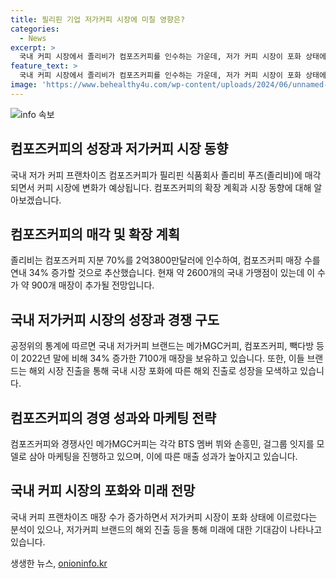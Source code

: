 ```yaml
---
title: 필리핀 기업 저가커피 시장에 미칠 영향은?
categories:
  - News
excerpt: >
  국내 커피 시장에서 졸리비가 컴포즈커피를 인수하는 가운데, 저가 커피 시장이 포화 상태에 접어든 가운데 업계는 큰 관심을 가지고 있다. 졸리비는 연내 컴포즈커피 매장 수를 34% 증가시킬 예정이며, 국내 저가커피 브랜드의 확장전략이 관전 포인트로 떠오르고 있다. 이에 따른 경쟁 치열화로 인해 다른 브랜드들도 해외 시장을 노린다는 분석이 나오고 있다. 전문가는 장기적으로 시장 확장 기세는 누그러들 것으로 보이지만, 졸리비가 어떤 방향으로 컴포즈커피를 확장할지 주목된다.
feature_text: >
  국내 커피 시장에서 졸리비가 컴포즈커피를 인수하는 가운데, 저가 커피 시장이 포화 상태에 접어든 가운데 업계는 큰 관심을 가지고 있다. 졸리비는 연내 컴포즈커피 매장 수를 34% 증가시킬 예정이며, 국내 저가커피 브랜드의 확장전략이 관전 포인트로 떠오르고 있다. 이에 따른 경쟁 치열화로 인해 다른 브랜드들도 해외 시장을 노린다는 분석이 나오고 있다. 전문가는 장기적으로 시장 확장 기세는 누그러들 것으로 보이지만, 졸리비가 어떤 방향으로 컴포즈커피를 확장할지 주목된다.
image: 'https://www.behealthy4u.com/wp-content/uploads/2024/06/unnamed-file.png'
---
```


<p><img src="https://www.behealthy4u.com/wp-content/uploads/2024/06/unnamed-file.png" alt="info 속보" /></p>

<h2 data-ke-size="size26">컴포즈커피의 성장과 저가커피 시장 동향</h2>

<p data-ke-size="size16">국내 저가 커피 프랜차이즈 컴포즈커피가 필리핀 식품회사 졸리비 푸즈(졸리비)에 매각되면서 커피 시장에 변화가 예상됩니다. 컴포즈커피의 확장 계획과 시장 동향에 대해 알아보겠습니다.</p>

<h2 data-ke-size="size26">컴포즈커피의 매각 및 확장 계획</h2>

<p data-ke-size="size16">졸리비는 컴포즈커피 지분 70%를 2억3800만달러에 인수하여, 컴포즈커피 매장 수를 연내 34% 증가할 것으로 추산했습니다. 현재 약 2600개의 국내 가맹점이 있는데 이 수가 약 900개 매장이 추가될 전망입니다.</p>

<h2 data-ke-size="size26">국내 저가커피 시장의 성장과 경쟁 구도</h2>

<p data-ke-size="size16">공정위의 통계에 따르면 국내 저가커피 브랜드는 메가MGC커피, 컴포즈커피, 빽다방 등이 2022년 말에 비해 34% 증가한 7100개 매장을 보유하고 있습니다. 또한, 이들 브랜드는 해외 시장 진출을 통해 국내 시장 포화에 따른 해외 진출로 성장을 모색하고 있습니다.</p>

<h2 data-ke-size="size26">컴포즈커피의 경영 성과와 마케팅 전략</h2>

<p data-ke-size="size16">컴포즈커피와 경쟁사인 메가MGC커피는 각각 BTS 멤버 뷔와 손흥민, 걸그룹 잇지를 모델로 삼아 마케팅을 진행하고 있으며, 이에 따른 매출 성과가 높아지고 있습니다.</p>

<h2 data-ke-size="size26">국내 커피 시장의 포화와 미래 전망</h2>

<p data-ke-size="size16">국내 커피 프랜차이즈 매장 수가 증가하면서 저가커피 시장이 포화 상태에 이르렀다는 분석이 있으나, 저가커피 브랜드의 해외 진출 등을 통해 미래에 대한 기대감이 나타나고 있습니다.</p>
생생한 뉴스, <a href="https://onioninfo.kr" rel="dofollow">onioninfo.kr</a>


